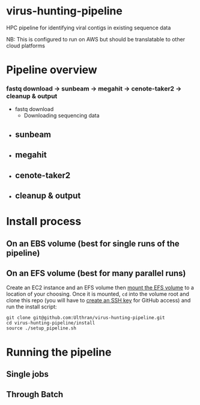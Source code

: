 # virus-hunting-pipeline

HPC pipeline for identifying viral contigs in existing sequence data

NB: This is configured to run on AWS but should be translatable to other cloud platforms

# Pipeline overview

### fastq download -> sunbeam -> megahit -> cenote-taker2 -> cleanup & output

 - fastq download
    - Downloading sequencing data
 - sunbeam
    - 
 - megahit
    - 
 - cenote-taker2
    - 
 - cleanup & output
    - 

# Install process

## On an EBS volume (best for single runs of the pipeline)



## On an EFS volume (best for many parallel runs)

Create an EC2 instance and an EFS volume then [mount the EFS volume](https://docs.aws.amazon.com/efs/latest/ug/wt1-test.html) to a location of your choosing. Once it is mounted, `cd` into the volume root and clone this repo (you will have to [create an SSH key](https://docs.github.com/en/authentication/connecting-to-github-with-ssh) for GitHub access) and run the install script:

```
git clone git@github.com:Ulthran/virus-hunting-pipeline.git
cd virus-hunting-pipeline/install
source ./setup_pipeline.sh
```



# Running the pipeline

## Single jobs



## Through Batch


